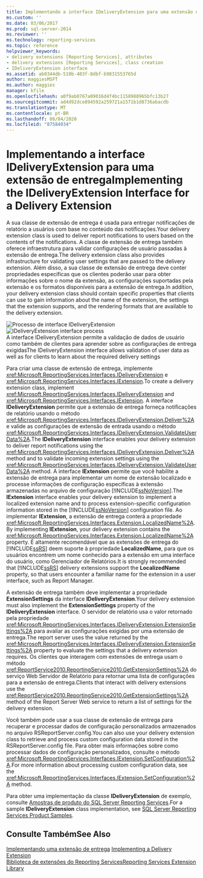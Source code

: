 ```yaml
---
title: Implementando a interface IDeliveryExtension para uma extensão de entrega | Microsoft Docs
ms.custom: ''
ms.date: 03/06/2017
ms.prod: sql-server-2014
ms.reviewer: ''
ms.technology: reporting-services
ms.topic: reference
helpviewer_keywords:
- delivery extensions [Reporting Services], attributes
- delivery extensions [Reporting Services], class creation
- IDeliveryExtension interface
ms.assetid: ab0344db-510b-403f-8dbf-b9831553765d
author: maggiesMSFT
ms.author: maggies
manager: kfile
ms.openlocfilehash: a0f9ab0767a09016d4f4bc1158988965bfc13b27
ms.sourcegitcommit: ad4d92dce894592a259721a1571b1d8736abacdb
ms.translationtype: MT
ms.contentlocale: pt-BR
ms.lasthandoff: 08/04/2020
ms.locfileid: "87584034"
---
```

# <a name="implementing-the-ideliveryextension-interface-for-a-delivery-extension"></a><span data-ttu-id="aaeff-102">Implementando a interface IDeliveryExtension para uma extensão de entrega</span><span class="sxs-lookup"><span data-stu-id="aaeff-102">Implementing the IDeliveryExtension Interface for a Delivery Extension</span></span>
  <span data-ttu-id="aaeff-103">A sua classe de extensão de entrega é usada para entregar notificações de relatório a usuários com base no conteúdo das notificações.</span><span class="sxs-lookup"><span data-stu-id="aaeff-103">Your delivery extension class is used to deliver report notifications to users based on the contents of the notifications.</span></span> <span data-ttu-id="aaeff-104">A classe de extensão de entrega também oferece infraestrutura para validar configurações de usuário passadas à extensão de entrega.</span><span class="sxs-lookup"><span data-stu-id="aaeff-104">The delivery extension class also provides infrastructure for validating user settings that are passed to the delivery extension.</span></span> <span data-ttu-id="aaeff-105">Além disso, a sua classe de extensão de entrega deve conter propriedades específicas que os clientes poderão usar para obter informações sobre o nome da extensão, as configurações suportadas pela extensão e os formatos disponíveis para a extensão de entrega.</span><span class="sxs-lookup"><span data-stu-id="aaeff-105">In addition, your delivery extension class should contain specific properties that clients can use to gain information about the name of the extension, the settings that the extension supports, and the rendering formats that are available to the delivery extension.</span></span>  
  
 <span data-ttu-id="aaeff-106">![Processo de interface IDeliveryExtension](../../media/bk-ext-02.gif "Processo de interface IDeliveryExtension")</span><span class="sxs-lookup"><span data-stu-id="aaeff-106">![IDeliveryExtension interface process](../../media/bk-ext-02.gif "IDeliveryExtension interface process")</span></span>  
<span data-ttu-id="aaeff-107">A interface IDeliveryExtension permite a validação de dados de usuário como também de clientes para aprender sobre as configurações de entrega exigidas</span><span class="sxs-lookup"><span data-stu-id="aaeff-107">The IDeliveryExtension interface allows validation of user data as well as for clients to learn about the required delivery settings</span></span>  
  
 <span data-ttu-id="aaeff-108">Para criar uma classe de extensão de entrega, implemente <xref:Microsoft.ReportingServices.Interfaces.IDeliveryExtension> e <xref:Microsoft.ReportingServices.Interfaces.IExtension>.</span><span class="sxs-lookup"><span data-stu-id="aaeff-108">To create a delivery extension class, implement <xref:Microsoft.ReportingServices.Interfaces.IDeliveryExtension> and <xref:Microsoft.ReportingServices.Interfaces.IExtension>.</span></span> <span data-ttu-id="aaeff-109">A interface **IDeliveryExtension** permite que a extensão de entrega forneça notificações de relatório usando o método <xref:Microsoft.ReportingServices.Interfaces.IDeliveryExtension.Deliver%2A> e valide as configurações de extensão de entrada usando o método <xref:Microsoft.ReportingServices.Interfaces.IDeliveryExtension.ValidateUserData%2A>.</span><span class="sxs-lookup"><span data-stu-id="aaeff-109">The **IDeliveryExtension** interface enables your delivery extension to deliver report notifications using the <xref:Microsoft.ReportingServices.Interfaces.IDeliveryExtension.Deliver%2A> method and to validate incoming extension settings using the <xref:Microsoft.ReportingServices.Interfaces.IDeliveryExtension.ValidateUserData%2A> method.</span></span> <span data-ttu-id="aaeff-110">A interface **IExtension** permite que você habilite a extensão de entrega para implementar um nome de extensão localizado e processe informações de configuração específicas à extensão armazenadas no arquivo de configuração [!INCLUDE[ssNoVersion](../../../includes/ssnoversion-md.md)].</span><span class="sxs-lookup"><span data-stu-id="aaeff-110">The **IExtension** interface enables your delivery extension to implement a localized extension name and to process extension-specific configuration information stored in the [!INCLUDE[ssNoVersion](../../../includes/ssnoversion-md.md)] configuration file.</span></span> <span data-ttu-id="aaeff-111">Ao implementar **IExtension**, a extensão de entrega conterá a propriedade <xref:Microsoft.ReportingServices.Interfaces.Extension.LocalizedName%2A>.</span><span class="sxs-lookup"><span data-stu-id="aaeff-111">By implementing **IExtension**, your delivery extension contains the <xref:Microsoft.ReportingServices.Interfaces.Extension.LocalizedName%2A> property.</span></span> <span data-ttu-id="aaeff-112">É altamente recomendável que as extensões de entrega do [!INCLUDE[ssRS](../../../includes/ssrs.md)] deem suporte à propriedade **LocalizedName**, para que os usuários encontrem um nome conhecido para a extensão em uma interface do usuário, como Gerenciador de Relatórios.</span><span class="sxs-lookup"><span data-stu-id="aaeff-112">It is strongly recommended that [!INCLUDE[ssRS](../../../includes/ssrs.md)] delivery extensions support the **LocalizedName** property, so that users encounter a familiar name for the extension in a user interface, such as Report Manager.</span></span>  
  
 <span data-ttu-id="aaeff-113">A extensão de entrega também deve implementar a propriedade **ExtensionSettings** da interface **IDeliveryExtension**.</span><span class="sxs-lookup"><span data-stu-id="aaeff-113">Your delivery extension must also implement the **ExtensionSettings** property of the **IDeliveryExtension** interface.</span></span> <span data-ttu-id="aaeff-114">O servidor de relatório usa o valor retornado pela propriedade <xref:Microsoft.ReportingServices.Interfaces.IDeliveryExtension.ExtensionSettings%2A> para avaliar as configurações exigidas por uma extensão de entrega.</span><span class="sxs-lookup"><span data-stu-id="aaeff-114">The report server uses the value returned by the <xref:Microsoft.ReportingServices.Interfaces.IDeliveryExtension.ExtensionSettings%2A> property to evaluate the settings that a delivery extension requires.</span></span> <span data-ttu-id="aaeff-115">Os clientes que interagem com extensões de entrega usam o método <xref:ReportService2010.ReportingService2010.GetExtensionSettings%2A> do serviço Web Servidor de Relatório para retornar uma lista de configurações para a extensão de entrega.</span><span class="sxs-lookup"><span data-stu-id="aaeff-115">Clients that interact with delivery extensions use the <xref:ReportService2010.ReportingService2010.GetExtensionSettings%2A> method of the Report Server Web service to return a list of settings for the delivery extension.</span></span>  
  
 <span data-ttu-id="aaeff-116">Você também pode usar a sua classe de extensão de entrega para recuperar e processar dados de configuração personalizados armazenados no arquivo RSReportServer.config.</span><span class="sxs-lookup"><span data-stu-id="aaeff-116">You can also use your delivery extension class to retrieve and process custom configuration data stored in the RSReportServer.config file.</span></span> <span data-ttu-id="aaeff-117">Para obter mais informações sobre como processar dados de configuração personalizados, consulte o método <xref:Microsoft.ReportingServices.Interfaces.IExtension.SetConfiguration%2A>.</span><span class="sxs-lookup"><span data-stu-id="aaeff-117">For more information about processing custom configuration data, see the <xref:Microsoft.ReportingServices.Interfaces.IExtension.SetConfiguration%2A> method.</span></span>  
  
 <span data-ttu-id="aaeff-118">Para obter uma implementação da classe **IDeliveryExtension** de exemplo, consulte [Amostras de produto do SQL Server Reporting Services](https://go.microsoft.com/fwlink/?LinkId=177889).</span><span class="sxs-lookup"><span data-stu-id="aaeff-118">For a sample **IDeliveryExtension** class implementation, see [SQL Server Reporting Services Product Samples](https://go.microsoft.com/fwlink/?LinkId=177889).</span></span>  
  
## <a name="see-also"></a><span data-ttu-id="aaeff-119">Consulte Também</span><span class="sxs-lookup"><span data-stu-id="aaeff-119">See Also</span></span>  
 <span data-ttu-id="aaeff-120">[Implementando uma extensão de entrega](../delivery-extension/implementing-a-delivery-extension.md) </span><span class="sxs-lookup"><span data-stu-id="aaeff-120">[Implementing a Delivery Extension](../delivery-extension/implementing-a-delivery-extension.md) </span></span>  
 [<span data-ttu-id="aaeff-121">Biblioteca de extensões do Reporting Services</span><span class="sxs-lookup"><span data-stu-id="aaeff-121">Reporting Services Extension Library</span></span>](../reporting-services-extension-library.md)  
  
  
